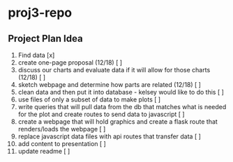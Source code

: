 # proj3-repo

## Project Plan Idea
1. Find data [x]
2. create one-page proposal (12/18) [ ]
3. discuss our charts and evaluate data if it will allow for those charts (12/18) [ ]
4. sketch webpage and determine how parts are related (12/18) [ ]
5. clean data and then put it into database - kelsey would like to do this [ ]
6. use files of only a subset of data to make plots [ ]
7. write queries that will pull data from the db that matches what is needed for the plot and create routes to send data to javascript [ ]
8. create a webpage that will hold graphics and create a flask route that renders/loads the webpage [ ]
9. replace javascript data files with api routes that transfer data [ ]
10. add content to presentation [ ]
11. update readme [ ]
